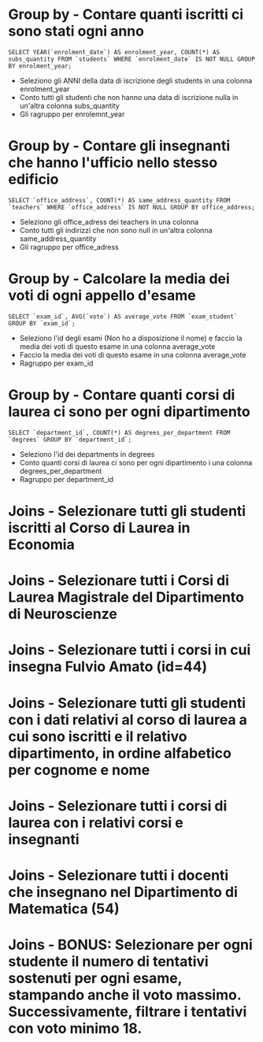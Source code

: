 
# Group by - Contare quanti iscritti ci sono stati ogni anno
``SELECT YEAR(`enrolment_date`) AS enrolment_year, COUNT(*) AS subs_quantity FROM `students` WHERE `enrolment_date` IS NOT NULL GROUP BY enrolment_year;``
- Seleziono gli ANNI della data di iscrizione degli students in una colonna enrolment_year
- Conto tutti gli studenti che non hanno una data di iscrizione nulla in un'altra colonna subs_quantity
- Gli ragruppo per enrolemnt_year

# Group by - Contare gli insegnanti che hanno l'ufficio nello stesso edificio
``SELECT `office_address`, COUNT(*) AS same_address_quantity FROM `teachers` WHERE `office_address` IS NOT NULL GROUP BY office_address;``
- Seleziono gli office_adress dei teachers in una colonna
- Conto tutti gli indirizzi che non sono null in un'altra colonna same_address_quantity
- Gli ragruppo per office_adress

# Group by - Calcolare la media dei voti di ogni appello d'esame
``SELECT `exam_id`, AVG(`vote`) AS average_vote FROM `exam_student` GROUP BY `exam_id`;``
- Seleziono l'id degli esami (Non ho a disposizione il nome) e faccio la media dei voti di questo esame in una colonna average_vote
- Faccio la media dei voti di questo esame in una colonna average_vote
- Ragruppo per exam_id

# Group by - Contare quanti corsi di laurea ci sono per ogni dipartimento
``SELECT `department_id`, COUNT(*) AS degrees_per_department FROM `degrees` GROUP BY `department_id`;``
- Seleziono l'id dei departments in degrees
- Conto quanti corsi di laurea ci sono per ogni dipartimento i una colonna degrees_per_department
- Ragruppo per department_id

# Joins - Selezionare tutti gli studenti iscritti al Corso di Laurea in Economia
# Joins - Selezionare tutti i Corsi di Laurea Magistrale del Dipartimento di Neuroscienze
# Joins - Selezionare tutti i corsi in cui insegna Fulvio Amato (id=44)
# Joins - Selezionare tutti gli studenti con i dati relativi al corso di laurea a cui sono iscritti e il relativo dipartimento, in ordine alfabetico per cognome e nome
# Joins - Selezionare tutti i corsi di laurea con i relativi corsi e insegnanti
# Joins - Selezionare tutti i docenti che insegnano nel Dipartimento di Matematica (54)
# Joins - BONUS: Selezionare per ogni studente il numero di tentativi sostenuti per ogni esame, stampando anche il voto massimo. Successivamente, filtrare i tentativi con voto minimo 18.
